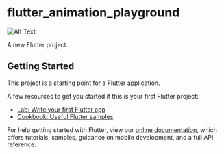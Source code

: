 # flutter_animation_playground

![Alt Text](https://github.com/OrlandoEduardo101/flutter_animation_playground/blob/master/Screen%20Recording%202022-03-14%20at%2019.22.40.gif?raw=true)

A new Flutter project.

## Getting Started

This project is a starting point for a Flutter application.

A few resources to get you started if this is your first Flutter project:

- [Lab: Write your first Flutter app](https://flutter.dev/docs/get-started/codelab)
- [Cookbook: Useful Flutter samples](https://flutter.dev/docs/cookbook)

For help getting started with Flutter, view our
[online documentation](https://flutter.dev/docs), which offers tutorials,
samples, guidance on mobile development, and a full API reference.

